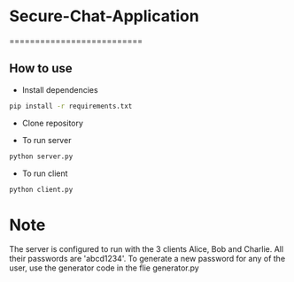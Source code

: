 # Secure-Chat-Application

==========================

## How to use

- Install dependencies

```bash
pip install -r requirements.txt
```

- Clone repository

- To run server

```bash
python server.py

```

- To run client

```bash
python client.py
```

# Note

The server is configured to run with the 3 clients Alice, Bob and Charlie. All their passwords are 'abcd1234'. To generate a new password for any of the user, use the generator code in the flie generator.py
